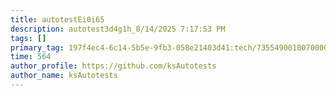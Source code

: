 ```yaml
---
title: autotestEi0i65
description: autotest3d4g1h_8/14/2025 7:17:53 PM
tags: []
primary_tag: 197f4ec4-6c14-5b5e-9fb3-058e21403d41:tech/73554900100700000996/67838200100800006287
time: 564
author_profile: https://github.com/ksAutotests
author_name: ksAutotests
---
```

